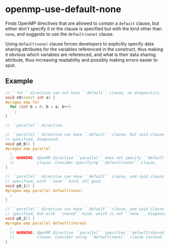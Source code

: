 # openmp-use-default-none

Finds OpenMP directives that are allowed to contain a `default` clause,
but either don't specify it or the clause is specified but with the kind
other than `none`, and suggests to use the `default(none)` clause.

Using `default(none)` clause forces developers to explicitly specify
data sharing attributes for the variables referenced in the construct,
thus making it obvious which variables are referenced, and what is their
data sharing attribute, thus increasing readability and possibly making
errors easier to spot.

## Example

``` c++
// ``for`` directive can not have ``default`` clause, no diagnostics.
void n0(const int a) {
#pragma omp for
  for (int b = 0; b < a; b++)
    ;
}

// ``parallel`` directive.

// ``parallel`` directive can have ``default`` clause, but said clause is not
// specified, diagnosed.
void p0_0() {
#pragma omp parallel
  ;
  // WARNING: OpenMP directive ``parallel`` does not specify ``default``
  //          clause. Consider specifying ``default(none)`` clause.
}

// ``parallel`` directive can have ``default`` clause, and said clause is
// specified, with ``none`` kind, all good.
void p0_1() {
#pragma omp parallel default(none)
  ;
}

// ``parallel`` directive can have ``default`` clause, and said clause is
// specified, but with ``shared`` kind, which is not ``none``, diagnose.
void p0_2() {
#pragma omp parallel default(shared)
  ;
  // WARNING: OpenMP directive ``parallel`` specifies ``default(shared)``
  //          clause. Consider using ``default(none)`` clause instead.
}
```
